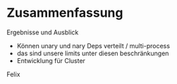# Zusammenfassung

Ergebnisse und Ausblick

* Können unary und nary Deps verteilt / multi-process
* das sind unsere limits unter diesen beschränkungen
* Entwicklung für Cluster

Felix
